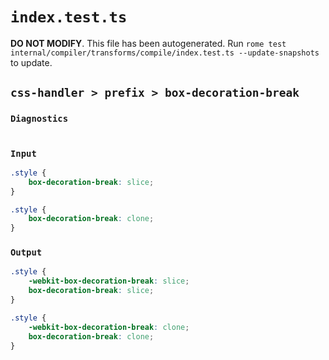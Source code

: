 # `index.test.ts`

**DO NOT MODIFY**. This file has been autogenerated. Run `rome test internal/compiler/transforms/compile/index.test.ts --update-snapshots` to update.

## `css-handler > prefix > box-decoration-break`

### `Diagnostics`

```

```

### `Input`

```css
.style {
	box-decoration-break: slice;
}

.style {
	box-decoration-break: clone;
}

```

### `Output`

```css
.style {
	-webkit-box-decoration-break: slice;
	box-decoration-break: slice;
}

.style {
	-webkit-box-decoration-break: clone;
	box-decoration-break: clone;
}

```
